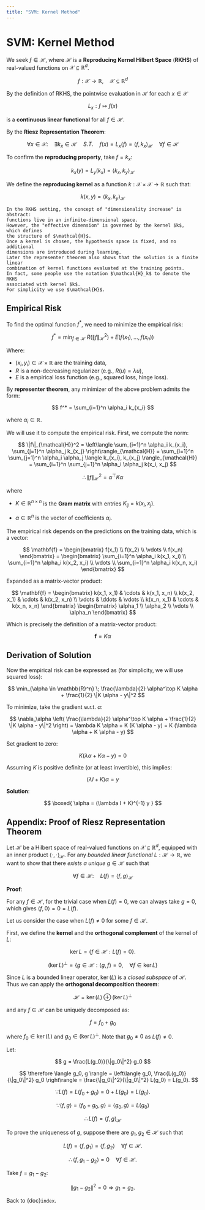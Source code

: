 ```yaml
---
title: "SVM: Kernel Method"
---
```


# SVM: Kernel Method

We seek $f \in \mathcal{H}$, where $\mathcal{H}$ is a
**Reproducing Kernel Hilbert Space** (**RKHS**) of real-valued functions on
$\mathcal{X} \subseteq \mathbb{R}^d$.

$$
f : \mathcal{X} \to \mathbb{R}, \quad
\mathcal{X} \subseteq \mathbb{R}^d
$$

By the definition of RKHS, the pointwise evaluation in $\mathcal{H}$ for each
$x \in \mathcal{X}$

$$
L_x : f \mapsto f(x)
$$

is a **continuous linear functional** for all $f \in \mathcal{H}$.

By the **Riesz Representation Theorem**:

$$
\forall x \in \mathcal{X}: \quad
\exists k_x \in \mathcal{H}
\quad S.T. \quad
f(x) = L_x (f) = \langle f, k_x \rangle_{\mathcal{H}} \quad
\forall f \in \mathcal{H}
$$

To confirm the **reproducing property**, take $f = k_x$:

$$
k_x (y) = L_y (k_x) = \langle k_x, k_y \rangle_{\mathcal{H}}
$$

We define the **reproducing kernel** as a function
$k : \mathcal{X} \times \mathcal{X} \to \mathbb{R}$ such that:

$$
k(x, y) = \langle k_x, k_y \rangle_{\mathcal{H}}
$$

```{note}
In the RKHS setting, the concept of "dimensionality increase" is abstract:
functions live in an infinite-dimensional space.
However, the "effective dimension" is governed by the kernel $k$, which defines
the structure of $\mathcal{H}$.
Once a kernel is chosen, the hypothesis space is fixed, and no additional
dimensions are introduced during learning.
Later the representer theorem also shows that the solution is a finite linear
combination of kernel functions evaluated at the training points.
In fact, some people use the notation $\mathcal{H}_k$ to denote the RKHS
associated with kernel $k$.
For simplicity we use $\mathcal{H}$.
```

## Empirical Risk

To find the optimal function $f^*$, we need to minimize the empirical risk:

$$
f^* =
\min_{f \in \mathcal{H}} \; R(\|f\|_{\mathcal{H}}^2) + E(f(x_1), \ldots, f(x_n))
$$

Where:

- $(x_i, y_i) \in \mathcal{X} \times \mathbb{R}$ are the training data,
- $R$ is a non-decreasing regularizer (e.g., $R(u) = \lambda u$),
- $E$ is a empirical loss function (e.g., squared loss, hinge loss).

By **representer theorem**, any minimizer of the above problem admits the form:

$$
f^* = \sum_{i=1}^n \alpha_i k_{x_i}
$$

where $\alpha_i \in \mathbb{R}$.

We will use it to compute the empirical risk.
First, we compute the norm:

$$
\|f\|_{\mathcal{H}}^2 =
\left\langle
  \sum_{i=1}^n \alpha_i k_{x_i}, \sum_{j=1}^n \alpha_j k_{x_j}
\right\rangle_{\mathcal{H}} =
\sum_{i=1}^n \sum_{j=1}^n \alpha_i \alpha_j
\langle k_{x_i}, k_{x_j} \rangle_{\mathcal{H}} =
\sum_{i=1}^n \sum_{j=1}^n \alpha_i \alpha_j k(x_i, x_j)
$$

$$
\therefore
\|f\|_{\mathcal{H}}^2 = \alpha^\top K \alpha
$$

where

- $K \in \mathbb{R}^{n \times n}$ is the **Gram matrix** with entries $K_{ij} = k(x_i, x_j)$.

- $\alpha \in \mathbb{R}^n$ is the vector of coefficients $\alpha_i$.

The empirical risk depends on the predictions on the training data, which is a vector:

$$
\mathbf{f} =
\begin{bmatrix}
f(x_1) \\
f(x_2) \\
\vdots \\
f(x_n)
\end{bmatrix} =
\begin{bmatrix}
\sum_{i=1}^n \alpha_i k(x_1, x_i) \\
\sum_{i=1}^n \alpha_i k(x_2, x_i) \\
\vdots \\
\sum_{i=1}^n \alpha_i k(x_n, x_i)
\end{bmatrix}
$$

Expanded as a matrix-vector product:

$$
\mathbf{f} =
\begin{bmatrix}
k(x_1, x_1) & \cdots & k(x_1, x_n) \\
k(x_2, x_1) & \cdots & k(x_2, x_n) \\
\vdots & \ddots & \vdots \\
k(x_n, x_1) & \cdots & k(x_n, x_n)
\end{bmatrix}
\begin{bmatrix}
\alpha_1 \\
\alpha_2 \\
\vdots \\
\alpha_n
\end{bmatrix}
$$

Which is precisely the definition of a matrix-vector product:

$$
\mathbf{f} = K \alpha
$$

## Derivation of Solution

Now the empirical risk can be expressed as
(for simplicity, we will use squared loss):

$$
\min_{\alpha \in \mathbb{R}^n} \; \frac{\lambda}{2} \alpha^\top K \alpha + \frac{1}{2} \|K \alpha - y\|^2
$$

To minimize, take the gradient w.r.t. $\alpha$:

$$
\nabla_\alpha \left( \frac{\lambda}{2} \alpha^\top K \alpha + \frac{1}{2} \|K \alpha - y\|^2 \right)
= \lambda K \alpha + K (K \alpha - y)
= K (\lambda \alpha + K \alpha - y)
$$

Set gradient to zero:

$$
K (\lambda \alpha + K \alpha - y) = 0
$$

Assuming $K$ is positive definite (or at least invertible), this implies:

$$
(\lambda I + K) \alpha = y
$$

**Solution**:

$$
\boxed{
\alpha = (\lambda I + K)^{-1} y
}
$$

## Appendix: Proof of Riesz Representation Theorem

Let $\mathcal{H}$ be a Hilbert space of real-valued functions on
$\mathcal{X} \subseteq \mathbb{R}^d$, equipped with an inner product
$\langle \cdot, \cdot \rangle_{\mathcal{H}}$.
For any _bounded linear functional_ $L: \mathcal{H} \to \mathbb{R}$,
we want to show that
there _exists a unique_ $g \in \mathcal{H}$ such that

$$
\forall f \in \mathcal{H}: \quad
L(f) = \langle f, g \rangle_{\mathcal{H}}
$$

**Proof**:

For any $f \in \mathcal{H}$, for the trivial case when $L(f) = 0$,
we can always take $g = 0$, which gives $\langle f, 0 \rangle = 0 = L(f)$.

Let us consider the case when $L(f) \ne 0$ for some $f \in \mathcal{H}$.

First, we define the **kernel** and the **orthogonal complement** of the kernel of $L$:

$$
\ker L = \{ f \in \mathcal{H} : L(f) = 0 \}.
$$

$$
(\ker L)^\perp =
\{ g \in \mathcal{H} : \langle g, f \rangle = 0, \quad \forall f \in \ker L \}
$$

Since $L$ is a bounded linear operator, $\ker(L)$ is a _closed subspace_ of
$\mathcal{H}$. Thus we can apply the **orthogonal decomposition theorem**:

$$
\mathcal{H} = \ker(L) \oplus (\ker L)^\perp
$$

and any $f \in \mathcal{H}$ can be uniquely decomposed as:

$$
f = f_0 + g_0
$$

where $f_0 \in \ker(L)$ and $g_0 \in (\ker L)^\perp$.
Note that $g_0 \ne 0$ as $L(f) \ne 0$.

Let:

$$
g = \frac{L(g_0)}{\|g_0\|^2} g_0
$$

$$
\therefore
\langle g_0, g \rangle =
\left\langle g_0, \frac{L(g_0)}{\|g_0\|^2} g_0 \right\rangle =
\frac{\|g_0\|^2}{\|g_0\|^2} L(g_0) = L(g_0).
$$

$$
\because
L(f) = L(f_0 + g_0) = 0 + L(g_0) = L(g_0).
$$

$$
\because
\langle f, g \rangle =
\langle f_0 + g_0, g \rangle = \langle g_0, g \rangle =
L(g_0)
$$

$$
\therefore
L(f) = \langle f, g \rangle_{\mathcal{H}}
$$

To prove the uniqueness of $g$, suppose there are $g_1, g_2 \in \mathcal{H}$
such that

$$
L(f) = \langle f, g_1 \rangle = \langle f, g_2 \rangle
\quad \forall f \in \mathcal{H}.
$$

$$
\therefore
\langle f, g_1 - g_2 \rangle = 0
\quad \forall f \in \mathcal{H}.
$$

Take $f = g_1 - g_2$:

$$
\|g_1 - g_2\|^2 = 0 \Rightarrow g_1 = g_2.
$$

$$
\tag*{$\blacksquare$}
$$

Back to {doc}`index`.

```{disqus}

```

